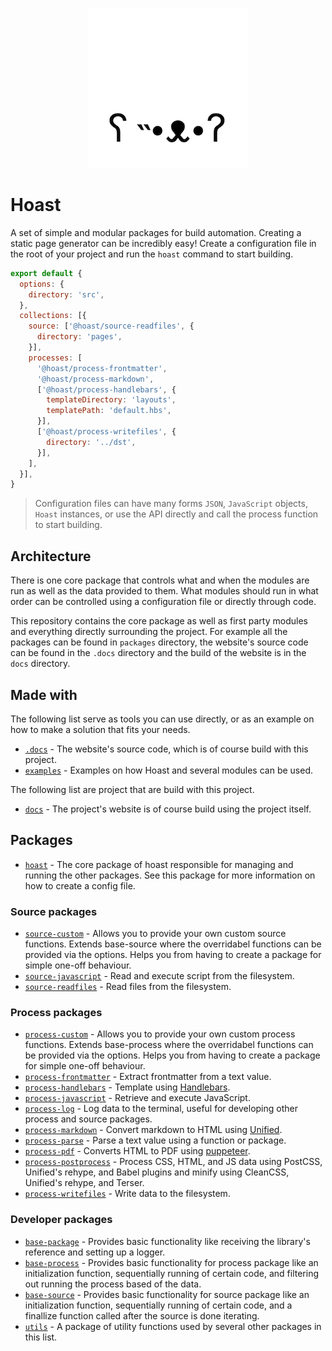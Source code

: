 <div align="center">

![Project logo](.docs/src/assets/icon-round-256.png)

</div>

# Hoast

A set of simple and modular packages for build automation. Creating a static page generator can be incredibly easy! Create a configuration file in the root of your project and run the `hoast` command to start building.

```JavaScript
export default {
  options: {
    directory: 'src',
  },
  collections: [{
    source: ['@hoast/source-readfiles', {
      directory: 'pages',
    }],
    processes: [
      '@hoast/process-frontmatter',
      '@hoast/process-markdown',
      ['@hoast/process-handlebars', {
        templateDirectory: 'layouts',
        templatePath: 'default.hbs',
      }],
      ['@hoast/process-writefiles', {
        directory: '../dst',
      }],
    ],
  }],
}
```

> Configuration files can have many forms `JSON`, `JavaScript` objects, `Hoast` instances, or use the API directly and call the process function to start building.

## Architecture

There is one core package that controls what and when the modules are run as well as the data provided to them. What modules should run in what order can be controlled using a configuration file or directly through code.

This repository contains the core package as well as first party modules and everything directly surrounding the project. For example all the packages can be found in `packages` directory, the website's source code can be found in the `.docs` directory and the build of the website is in the `docs` directory.

## Made with

The following list serve as tools you can use directly, or as an example on how to make a solution that fits your needs.

- [`.docs`](/.docs#readme) - The website's source code, which is of course build with this project.
- [`examples`](/examples#readme) - Examples on how Hoast and several modules can be used.

The following list are project that are build with this project.

- [`docs`](https://hoast.js.org) - The project's website is of course build using the project itself.

## Packages

- [`hoast`](/packages/hoast#readme) - The core package of hoast responsible for managing and running the other packages. See this package for more information on how to create a config file.

### Source packages

- [`source-custom`](/packages/source-custom#readme) - Allows you to provide your own custom source functions. Extends base-source where the overridabel functions can be provided via the options. Helps you from having to create a package for simple one-off behaviour.
- [`source-javascript`](/packages/source-javascript#readme) - Read and execute script from the filesystem.
- [`source-readfiles`](/packages/source-readfiles#readme) - Read files from the filesystem.

### Process packages

- [`process-custom`](/packages/process-custom#readme) - Allows you to provide your own custom process functions. Extends base-process where the overridabel functions can be provided via the options. Helps you from having to create a package for simple one-off behaviour.
- [`process-frontmatter`](/packages/process-frontmatter#readme) - Extract frontmatter from a text value.
- [`process-handlebars`](/packages/process-handlebars#readme) - Template using [Handlebars](https://github.com/handlebars-lang/handlebars.js#readme).
- [`process-javascript`](/packages/process-javascript#readme) - Retrieve and execute JavaScript.
- [`process-log`](/packages/process-log#readme) - Log data to the terminal, useful for developing other process and source packages.
- [`process-markdown`](/packages/process-markdown#readme) - Convert markdown to HTML using [Unified](https://github.com/unifiedjs/unified#readme).
- [`process-parse`](/packages/process-parse#readme) - Parse a text value using a function or package.
- [`process-pdf`](/packages/process-pdf#readme) - Converts HTML to PDF using [puppeteer](https://github.com/puppeteer/puppeteer#readme).
- [`process-postprocess`](/packages/process-postprocess#readme) - Process CSS, HTML, and JS data using PostCSS, Unified's rehype, and Babel plugins and minify using CleanCSS, Unified's rehype, and Terser.
- [`process-writefiles`](/packages/process-writefiles#readme) - Write data to the filesystem.

### Developer packages

- [`base-package`](/packages/base-package#readme) - Provides basic functionality like receiving the library's reference and setting up a logger.
- [`base-process`](/packages/base-process#readme) - Provides basic functionality for process package like an initialization function, sequentially running of certain code, and filtering out running the process based of the data.
- [`base-source`](/packages/base-source#readme) - Provides basic functionality for source package like an initialization function, sequentially running of certain code, and a finallize function called after the source is done iterating.
- [`utils`](/packages/utils#readme) - A package of utility functions used by several other packages in this list.
